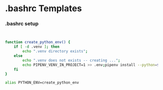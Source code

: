 .bashrc Templates
=================


### .bashrc setup

```bash


function create_python_env() {
    if [ -d .venv ]; then
        echo ".venv directory exists";
    else
        echo ".venv does not exists -- creating ...";
        echo PIPENV_VENV_IN_PROJECT=1 >> .env;pipenv install --python=$(which python);
    fi
}

alias PYTHON_ENV=create_python_env


```
